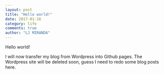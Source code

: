 ```yaml
---
layout: post
title: "Hello world!"
date: 2017-01-16
category: life
comments: true
author: "LJ MIRANDA"
---
```


Hello world! 

I will now transfer my blog from Wordpress into Github pages.
The Wordpress site will be deleted soon, guess I need to redo
some blog posts here.

